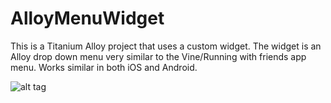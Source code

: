 AlloyMenuWidget
===============

This is a Titanium Alloy project that uses a custom widget. The widget is an Alloy drop down menu very similar to the Vine/Running with friends app menu. Works similar in both iOS and Android.

![alt tag](https://raw.github.com/fnando521/AlloyMenuWidget/master/Menu/app/assets/images/menuImage.png)
